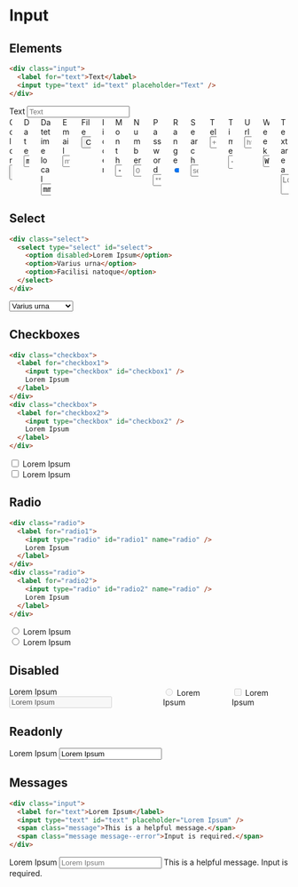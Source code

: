 ---
---

# Input

## Elements

```html
<div class="input">
  <label for="text">Text</label>
  <input type="text" id="text" placeholder="Text" />
</div>
```

<div class="columns">

  <div class="column column-12">
    <div class="input">
      <label for="text">Text</label>
      <input type="text" id="text" placeholder="Text">
    </div>
  </div>
</div>
<div class="columns mt-3">

  <div class="column column-6">
    <div class="input">
      <label for="color">Color</label>
      <input type="color" id="color">
    </div>
  </div>

  <div class="column column-6">
    <div class="input">
      <label for="date">Date</label>
      <input type="date" id="date">
    </div>
  </div>

  <div class="column column-6">
    <div class="input">
      <label for="datetime-local">Datetime local</label>
      <input type="datetime-local" id="datetime-local">
    </div>
  </div>

  <div class="column column-6">
    <div class="input">
      <label for="email">Email</label>
      <input type="email" id="email" placeholder="max@mustermann.de">
    </div>
  </div>

  <div class="column column-6">
    <div class="input">
      <label for="file">File</label>
      <input type="file" id="file">
    </div>
  </div>

  <div class="column column-6">
    <div class="input">
      <label for="hidden">Hidden</label>
      <input type="hidden" id="hidden">
    </div>
  </div>

  <div class="column column-6">
    <div class="input">
      <label for="month">Month</label>
      <input type="month" id="month" placeholder="01">
    </div>
  </div>

  <div class="column column-6">
    <div class="input">
      <label for="number">Number</label>
      <input type="number" id="number" placeholder="0">
    </div>
  </div>

  <div class="column column-6">
    <div class="input">
      <label for="password">Password</label>
      <input type="password" id="password" placeholder="********">
    </div>
  </div>

  <div class="column column-6">
    <div class="input">
      <label for="range">Range</label>
      <input type="range" id="range" min="0" max="100">
    </div>
  </div>

  <div class="column column-6">
    <div class="input">
      <label for="search">Search</label>
      <input type="search" id="search" placeholder="search">
    </div>
  </div>

  <div class="column column-6">
    <div class="input">
      <label for="tel">Tel</label>
      <input type="tel" id="tel" placeholder="+49 1234 56 78">
    </div>
  </div>

  <div class="column column-6">
    <div class="input">
      <label for="time">Time</label>
      <input type="time" id="time" placeholder="Time">
    </div>
  </div>

  <div class="column column-6">
    <div class="input">
      <label for="url">Url</label>
      <input type="url" id="url" placeholder="https://cleacss.dev">
    </div>
  </div>

  <div class="column column-6">
    <div class="input">
      <label for="week">Week</label>
      <input type="week" id="week" placeholder="1">
    </div>
  </div>

  <div class="column column-6">
    <div class="input">
      <label for="textarea">Textarea</label>
      <textarea id="textarea" placeholder="Lorem Ipsum..."></textarea>
    </div>
  </div>

</div>

## Select

```html
<div class="select">
  <select type="select" id="select">
    <option disabled>Lorem Ipsum</option>
    <option>Varius urna</option>
    <option>Facilisi natoque</option>
  </select>
</div>
```

<div class="columns mt-4">
  <div class="column column-12">
    <div class="select">
      <select type="select" id="select1">
        <option disabled>Lorem Ipsum</option>
        <option>Varius urna</option>
        <option>Facilisi natoque</option>
      </select>
    </div>
  </div>
</div>


## Checkboxes

```html
<div class="checkbox">
  <label for="checkbox1">
    <input type="checkbox" id="checkbox1" />
    Lorem Ipsum
  </label>
</div>
<div class="checkbox">
  <label for="checkbox2">
    <input type="checkbox" id="checkbox2" />
    Lorem Ipsum
  </label>
</div>
```

<div class="columns mt-4">
  <div class="column column-12">
    <div class="checkbox">
      <label for="checkbox1">
        <input type="checkbox" id="checkbox1">
        Lorem Ipsum
      </label>
    </div>
    <div class="checkbox">
      <label for="checkbox2">
        <input type="checkbox" id="checkbox2">
        Lorem Ipsum
      </label>
    </div>
  </div>
</div>

## Radio

```html
<div class="radio">
  <label for="radio1">
    <input type="radio" id="radio1" name="radio" />
    Lorem Ipsum
  </label>
</div>
<div class="radio">
  <label for="radio2">
    <input type="radio" id="radio2" name="radio" />
    Lorem Ipsum
  </label>
</div>
```

<div class="columns mt-4">
  <div class="column column-12">
    <div class="radio">
      <label for="radio1">
        <input type="radio" id="radio1" name="radio">
        Lorem Ipsum
      </label>
    </div>
    <div class="radio">
      <label for="radio2">
        <input type="radio" id="radio2" name="radio">
        Lorem Ipsum
      </label>
    </div>
  </div>
</div>

## Disabled

<div class="columns mt-4">
  <div class="column column-12">
    <div class="input">
      <label for="textd">Lorem Ipsum</label>
      <input type="text" disabled id="textd" value="Lorem Ipsum">
    </div>
  </div>
  <div class="column column-12">
    <div class="radio is-disabled">
      <label for="radio3">
        <input type="radio" id="radio3" disabled>
        Lorem Ipsum
      </label>
    </div>
  </div>
  <div class="column column-12">
    <div class="checkbox is-disabled">
      <label for="checkbox3">
        <input type="checkbox" id="checkbox3" disabled>
        Lorem Ipsum
      </label>
    </div>
  </div>
</div>

## Readonly

<div class="columns">
  <div class="column column-12">
    <div class="input">
      <label for="textr">Lorem Ipsum</label>
      <input type="text" readonly id="textr" value="Lorem Ipsum">
    </div>
  </div>
</div>

## Messages

```html
<div class="input">
  <label for="text">Lorem Ipsum</label>
  <input type="text" id="text" placeholder="Lorem Ipsum" />
  <span class="message">This is a helpful message.</span>
  <span class="message message--error">Input is required.</span>
</div>
```

<div class="columns">
  <div class="column column-12">
    <div class="input">
      <label for="textm">Lorem Ipsum</label>
      <input type="text" id="textm" placeholder="Lorem Ipsum">
      <span class="message">This is a helpful message.</span>
      <span class="message message--error">Input is required.</span>
    </div>
  </div>
</div>
